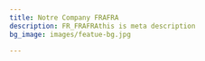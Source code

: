 ```yaml
---
title: Notre Company FRAFRA
description: FR_FRAFRAthis is meta description
bg_image: images/featue-bg.jpg

---
```

